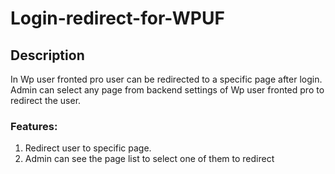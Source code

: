 # Login-redirect-for-WPUF

## Description ##

In Wp user fronted pro user can be redirected to a specific page after login. Admin can select any page from backend settings of Wp user fronted pro to redirect the user.

### Features:  ###
1. Redirect user to specific page.
2. Admin can see the page list to select one of them to redirect 
